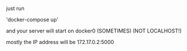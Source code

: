 just run

'docker-compose up'

and your server will start on docker0  (SOMETIMES) (NOT LOCALHOST!)

mostly the IP address will be 172.17.0.2:5000
